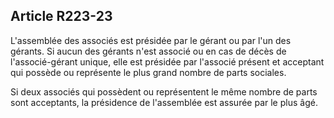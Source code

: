 Article R223-23
----
L'assemblée des associés est présidée par le gérant ou par l'un des gérants. Si
aucun des gérants n'est associé ou en cas de décès de l'associé-gérant unique,
elle est présidée par l'associé présent et acceptant qui possède ou représente
le plus grand nombre de parts sociales.

Si deux associés qui possèdent ou représentent le même nombre de parts sont
acceptants, la présidence de l'assemblée est assurée par le plus âgé.
